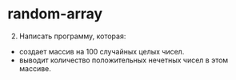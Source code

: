 # random-array

2. Написать программу, которая:
- создает массив на 100 случайных целых чисел.
- выводит количество положительных нечетных чисел в этом массиве.

